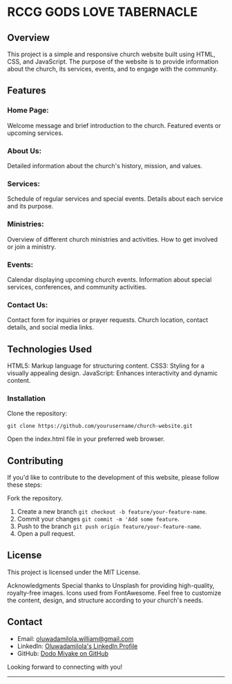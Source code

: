 # RCCG GODS LOVE TABERNACLE

## Overview
This project is a simple and responsive church website built using HTML, CSS, and JavaScript. The purpose of the website is to provide information about the church, its services, events, and to engage with the community.

## Features
### Home Page:

Welcome message and brief introduction to the church.
Featured events or upcoming services.

### About Us:

Detailed information about the church's history, mission, and values.
### Services:

Schedule of regular services and special events.
Details about each service and its purpose.
### Ministries:

Overview of different church ministries and activities.
How to get involved or join a ministry.
### Events:

Calendar displaying upcoming church events.
Information about special services, conferences, and community activities.
### Contact Us:

Contact form for inquiries or prayer requests.
Church location, contact details, and social media links.

## Technologies Used
HTML5: Markup language for structuring content.
CSS3: Styling for a visually appealing design.
JavaScript: Enhances interactivity and dynamic content.

### Installation
Clone the repository:

```
git clone https://github.com/yourusername/church-website.git
```
Open the index.html file in your preferred web browser.

## Contributing
If you'd like to contribute to the development of this website, please follow these steps:

Fork the repository.
1. Create a new branch `git checkout -b feature/your-feature-name`.
2. Commit your changes `git commit -m 'Add some feature`.
3. Push to the branch `git push origin feature/your-feature-name`.
4. Open a pull request.

## License
This project is licensed under the MIT License.

Acknowledgments
Special thanks to Unsplash for providing high-quality, royalty-free images.
Icons used from FontAwesome.
Feel free to customize the content, design, and structure according to your church's needs.

## Contact

- Email: [oluwadamilola.william@gmail.com](mailto:oluwadamilola.william@gmail.com)
- LinkedIn: [Oluwadamilola's LinkedIn Profile](https://www.linkedin.com/in/oluwadamilolaxajayi)
- GitHub: [Dodo Miyake on GitHub](https://github.com/dodomiyake)

Looking forward to connecting with you!

---
